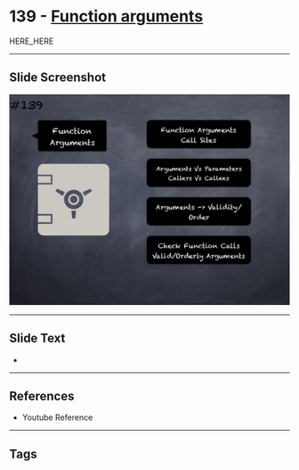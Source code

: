 # 139 - [Function arguments](Function%20arguments.md)

HERE_HERE

___
## Slide Screenshot
![0139.png](../../images/pitfalls_and_best_practices201/139.png)
___
## Slide Text
- 
___
## References
- Youtube Reference
___
## Tags